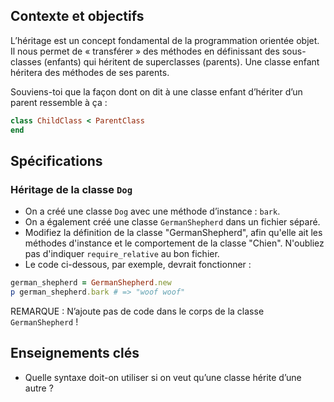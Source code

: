 ## Contexte et objectifs

L’héritage est un concept fondamental de la programmation orientée objet. Il nous permet de « transférer » des méthodes en définissant des sous-classes (enfants) qui héritent de superclasses (parents). Une classe enfant héritera des méthodes de ses parents.

Souviens-toi que la façon dont on dit à une classe enfant d’hériter d’un parent ressemble à ça :

```ruby
class ChildClass < ParentClass
end
```

## Spécifications

### Héritage de la classe `Dog`

- On a créé une classe `Dog` avec une méthode d’instance : `bark`.
- On a également créé une classe `GermanShepherd` dans un fichier séparé.
- Modifiez la définition de la classe "GermanShepherd", afin qu'elle ait les méthodes d'instance et le comportement de la classe "Chien". N'oubliez pas d'indiquer `require_relative` au bon fichier.
- Le code ci-dessous, par exemple, devrait fonctionner :

```ruby
german_shepherd = GermanShepherd.new
p german_shepherd.bark # => "woof woof"
```

REMARQUE : N’ajoute pas de code dans le corps de la classe `GermanShepherd` !

## Enseignements clés

- Quelle syntaxe doit-on utiliser si on veut qu’une classe hérite d’une autre ?
